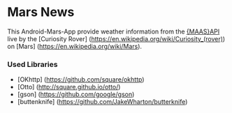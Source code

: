 # Mars News

This Android-Mars-App provide weather information from the [{MAAS}API](http://marsweather.ingenology.com/) live by the [Curiosity Rover] (https://en.wikipedia.org/wiki/Curiosity_(rover)) on [Mars] (https://en.wikipedia.org/wiki/Mars). 


### Used Libraries

- [OKhttp] (https://github.com/square/okhttp)
- [Otto] (http://square.github.io/otto/)
- [gson] (https://github.com/google/gson)
- [buttenknife] (https://github.com/JakeWharton/butterknife)

